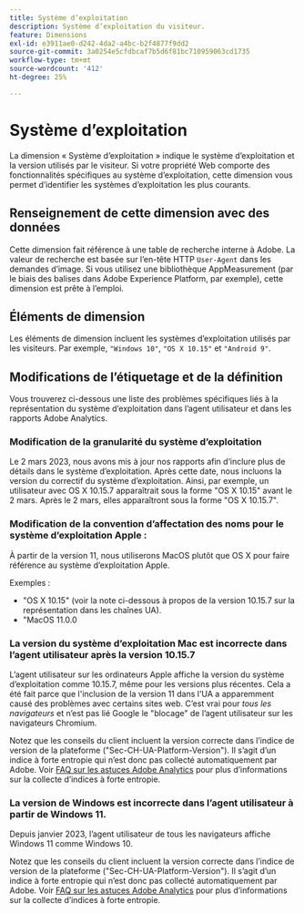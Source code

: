 ```yaml
---
title: Système d’exploitation
description: Système d’exploitation du visiteur.
feature: Dimensions
exl-id: e3911ae0-d242-4da2-a4bc-b2f4877f9dd2
source-git-commit: 3a0254e5cfdbcaf7b5d6f81bc710959063cd1735
workflow-type: tm+mt
source-wordcount: '412'
ht-degree: 25%

---
```


# Système d’exploitation

La dimension « Système d’exploitation » indique le système d’exploitation et la version utilisés par le visiteur. Si votre propriété Web comporte des fonctionnalités spécifiques au système d’exploitation, cette dimension vous permet d’identifier les systèmes d’exploitation les plus courants.

## Renseignement de cette dimension avec des données

Cette dimension fait référence à une table de recherche interne à Adobe. La valeur de recherche est basée sur l’en-tête HTTP `User-Agent` dans les demandes d’image. Si vous utilisez une bibliothèque AppMeasurement (par le biais des balises dans Adobe Experience Platform, par exemple), cette dimension est prête à l’emploi.

## Éléments de dimension

Les éléments de dimension incluent les systèmes d’exploitation utilisés par les visiteurs. Par exemple, `"Windows 10"`, `"OS X 10.15"` et `"Android 9"`.

## Modifications de l’étiquetage et de la définition

Vous trouverez ci-dessous une liste des problèmes spécifiques liés à la représentation du système d’exploitation dans l’agent utilisateur et dans les rapports Adobe Analytics.

### Modification de la granularité du système d’exploitation

Le 2 mars 2023, nous avons mis à jour nos rapports afin d’inclure plus de détails dans le système d’exploitation. Après cette date, nous incluons la version du correctif du système d’exploitation. Ainsi, par exemple, un utilisateur avec OS X 10.15.7 apparaîtrait sous la forme &quot;OS X 10.15&quot; avant le 2 mars. Après le 2 mars, elles apparaîtront sous la forme &quot;OS X 10.15.7&quot;.

### Modification de la convention d’affectation des noms pour le système d’exploitation Apple :

À partir de la version 11, nous utiliserons MacOS plutôt que OS X pour faire référence au système d’exploitation Apple.

Exemples :

* &quot;OS X 10.15&quot; (voir la note ci-dessous à propos de la version 10.15.7 sur la représentation dans les chaînes UA).
* &quot;MacOS 11.0.0

### La version du système d’exploitation Mac est incorrecte dans l’agent utilisateur après la version 10.15.7 

L’agent utilisateur sur les ordinateurs Apple affiche la version du système d’exploitation comme 10.15.7, même pour les versions plus récentes. Cela a été fait parce que l&#39;inclusion de la version 11 dans l&#39;UA a apparemment causé des problèmes avec certains sites web. C’est vrai pour *tous les navigateurs* et n’est pas lié Google le &quot;blocage&quot; de l’agent utilisateur sur les navigateurs Chromium.

Notez que les conseils du client incluent la version correcte dans l’indice de version de la plateforme (&quot;Sec-CH-UA-Platform-Version&quot;). Il s’agit d’un indice à forte entropie qui n’est donc pas collecté automatiquement par Adobe. Voir [FAQ sur les astuces Adobe Analytics](https://experienceleague.adobe.com/docs/analytics/technotes/client-hints.html?lang=en) pour plus d’informations sur la collecte d’indices à forte entropie.

### La version de Windows est incorrecte dans l’agent utilisateur à partir de Windows 11.

Depuis janvier 2023, l’agent utilisateur de tous les navigateurs affiche Windows 11 comme Windows 10.

Notez que les conseils du client incluent la version correcte dans l’indice de version de la plateforme (&quot;Sec-CH-UA-Platform-Version&quot;). Il s’agit d’un indice à forte entropie qui n’est donc pas collecté automatiquement par Adobe. Voir [FAQ sur les astuces Adobe Analytics](https://experienceleague.adobe.com/docs/analytics/technotes/client-hints.html?lang=en) pour plus d’informations sur la collecte d’indices à forte entropie.

